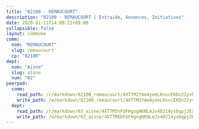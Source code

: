 ```yaml
---
title: "02100 - REMAUCOURT"
description: "02100 - REMAUCOURT | Entraide, Annonces, Initiatives"
date: 2020-01-11T14:09:21+09:00
collapsible: false
layout: commune
comm:
  nom: "REMAUCOURT"
  slug: remaucourt
  cp: "02100"
dept:
  nom: "Aisne"
  slug: aisne
  num: "02"
peerpad:
  comm:
    read_path: /r/markdown/02100_remaucourt/4XTTM2YAm4yeeLKnvcEKDn22yvh3JBtfynsk3LbNbJ9MhLSio
    write_path: /w/markdown/02100_remaucourt/4XTTM2YAm4yeeLKnvcEKDn22yvh3JBtfynsk3LbNbJ9MhLSio-K3TgTkQF2Xh2fZPTqfyEVNFTksLR7ueaX5QDU5p1EtBuPMEaQMfCyKFQrVDNzoAZQ8rcgakFLsW5eXYmmz3qK8a8cFfev8QYGmJQzwVFTqhM8YYsqrbD9RXy5i86Y7rLd8pBd1qu
  dept:
    read_path: /r/markdown/02_aisne/4XTTM5hFUFHgngNKNLmJx4D214yxbqpj2EXK5CBjZ5LZF3zAf
    write_path: /w/markdown/02_aisne/4XTTM5hFUFHgngNKNLmJx4D214yxbqpj2EXK5CBjZ5LZF3zAf-K3TgUfAP6D753WPagZBnpcFgyCUpnZXNhrQsKU6J8qon6wxmFCHD5kB3GMzCYyJmAGHN58p9qgKDhnEgSAuHEK3wjVXSJoUkHyn6Vb7T2aNZ2y6ez5BMkQCEQxoUkfyK9J3TXU3M
---
```


